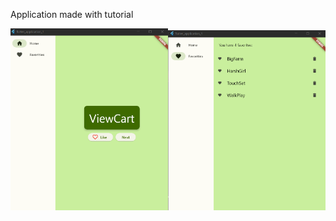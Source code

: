 Application made with tutorial 

<img src="screenshoots/Screenshot_1.png" width="50%"/><img src="screenshoots/Screenshot_2.png" width="50%"/>
